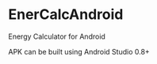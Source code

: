 EnerCalcAndroid
===============

Energy Calculator for Android

APK can be built using Android Studio 0.8+